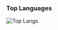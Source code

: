 ### Top Languages
 ![Top Langs](https://github-readme-stats.vercel.app/api/top-langs/?username=xdoxx123&layout=compact)
